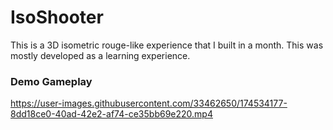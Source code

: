 # IsoShooter
This is a 3D isometric rouge-like experience that I built in a month. This was mostly developed as a learning experience.

### Demo Gameplay

https://user-images.githubusercontent.com/33462650/174534177-8dd18ce0-40ad-42e2-af74-ce35bb69e220.mp4

